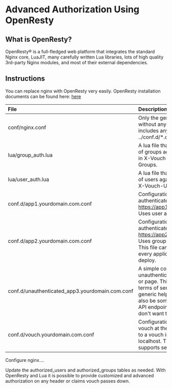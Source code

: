 # Advanced Authorization Using OpenResty

## What is OpenResty?
OpenResty® is a full-fledged web platform that integrates the standard Nginx core, LuaJIT, many carefully written Lua libraries, lots of high quality 3rd-party Nginx modules, and most of their external dependencies.

## Instructions

You can replace nginx with OpenResty very easily. OpenResty installation documents can be found here: [here](https://openresty.org/en/installation.html)


| File                              | Description |
| :---                              | :---        |
| conf/nginx.conf                   | Only the generic nginx config without any 'server' fields.  It includes anything at ../conf.d/*.conf |
| lua/group_auth.lua                | A lua file that validates a list of groups against the values in X-Vouch-IdP-Claims-Groups. |
| lua/user_auth.lua                 | A lua file that validates a list of users against the value in X-Vouch-User. |
| conf.d/app1.yourdomain.com.conf   | Configuration for an authenticated application at https://app1.yourdomain.com.  Uses user authorization. |
| conf.d/app2.yourdomain.com.conf   | Configuration for an authenticated application at https://app2.yourdomain.com.  Uses group authorization.  This file can be duplicated for every application you'd like to deploy. |
| conf.d/unauthenticated_app3.yourdomain.com.conf | A simple configuration for an unauthenticated application or page.  This could be a terms of service, license, or generic help page.  It could also be some application or API endpoint that you simply don't want to authenticate.  |
| conf.d/vouch.yourdomain.com.conf  | Configuration for exposing vouch at the proxy using https to a vouch instance on localhost.  This configuration supports secure cookies. |

Configure nginx....

Update the authorized_users and authorized_groups tables as needed.
With OpenResty and Lua it is possible to provide customized and advanced authorization on any header or claims vouch passes down.
